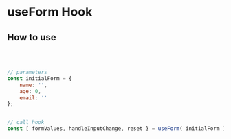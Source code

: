 # useForm Hook

## How to use
</br>

```javascript

// parameters
const initialForm = {
	name: '',
	age: 0,
	email: ''
};


// call hook
const [ formValues, handleInputChange, reset } = useForm( initialForm );



```


